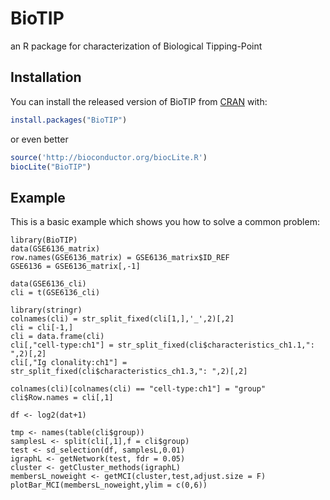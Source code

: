 # BioTIP

<!-- badges: start -->
<!-- badges: end -->

an R package for characterization of Biological Tipping-Point

## Installation

You can install the released version of BioTIP from [CRAN](https://CRAN.R-project.org) with:

``` r
install.packages("BioTIP")
```
or even better
``` r
source('http://bioconductor.org/biocLite.R')
biocLite("BioTIP")
```

## Example

This is a basic example which shows you how to solve a common problem:

```{r example}
library(BioTIP)
data(GSE6136_matrix)
row.names(GSE6136_matrix) = GSE6136_matrix$ID_REF
GSE6136 = GSE6136_matrix[,-1]

data(GSE6136_cli)
cli = t(GSE6136_cli)

library(stringr)
colnames(cli) = str_split_fixed(cli[1,],'_',2)[,2]
cli = cli[-1,]
cli = data.frame(cli)
cli[,"cell-type:ch1"] = str_split_fixed(cli$characteristics_ch1.1,": ",2)[,2]
cli[,"Ig clonality:ch1"] = str_split_fixed(cli$characteristics_ch1.3,": ",2)[,2]

colnames(cli)[colnames(cli) == "cell-type:ch1"] = "group"
cli$Row.names = cli[,1]

df <- log2(dat+1)

tmp <- names(table(cli$group))
samplesL <- split(cli[,1],f = cli$group)
test <- sd_selection(df, samplesL,0.01)
igraphL <- getNetwork(test, fdr = 0.05)
cluster <- getCluster_methods(igraphL)
membersL_noweight <- getMCI(cluster,test,adjust.size = F)
plotBar_MCI(membersL_noweight,ylim = c(0,6))
```

